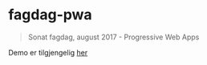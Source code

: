 # fagdag-pwa
> Sonat fagdag, august 2017 - Progressive Web Apps

Demo er tilgjengelig [her](https://jonalu.github.io/fagdag-pwa/)
